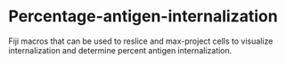 # Percentage-antigen-internalization
Fiji macros that can be used to reslice and max-project cells to visualize internalization and determine percent antigen internalization. 

